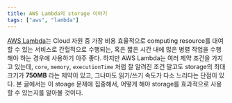 ```yaml
---
title: AWS Lambda의 storage 이야기
tags: ["aws", "lambda"]
---
```


[AWS Lambda](https://aws.amazon.com/lambda/)는 Cloud 자원 중 가장 비용 효율적으로 computing resource를 대여할 수 있는 서비스로 간헐적으로 수행되는, 혹은 짧은 시간 내에 많은 병렬 작업을 수행해야 하는 경우에 사용하기 아주 좋다. 하지만 AWS Lambda는 여러 제약 조건을 가지고 있는데, `core`, `memory`, `executionTime` 처럼 잘 알려진 조건 말고도 storage의 최대 크기가 **750MB** 라는 제약이 있고, 그나마도 읽기/쓰기 속도가 다소 느리다는 단점이 있다. 본 글에서는 이 stoage 문제에 집중해서, 어떻게 해야 storage를 효과적으로 사용할 수 있는지를 알아볼 것이다.
